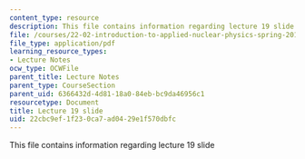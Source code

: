 ```yaml
---
content_type: resource
description: This file contains information regarding lecture 19 slide
file: /courses/22-02-introduction-to-applied-nuclear-physics-spring-2012/22cbc9ef1f230ca7ad0429e1f570dbfc_MIT22_02S12_lec19.pdf
file_type: application/pdf
learning_resource_types:
- Lecture Notes
ocw_type: OCWFile
parent_title: Lecture Notes
parent_type: CourseSection
parent_uid: 6366432d-4d81-18a0-84eb-bc9da46956c1
resourcetype: Document
title: Lecture 19 slide
uid: 22cbc9ef-1f23-0ca7-ad04-29e1f570dbfc
---
```

This file contains information regarding lecture 19 slide

